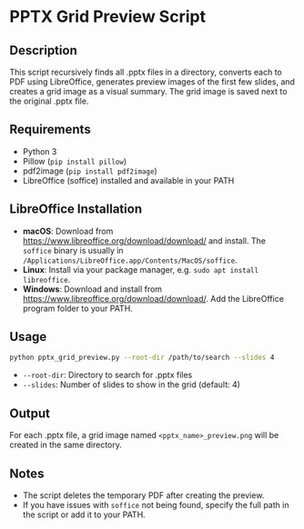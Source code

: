 # PPTX Grid Preview Script

## Description
This script recursively finds all .pptx files in a directory, converts each to PDF using LibreOffice, generates preview images of the first few slides, and creates a grid image as a visual summary. The grid image is saved next to the original .pptx file.

## Requirements
- Python 3
- Pillow (`pip install pillow`)
- pdf2image (`pip install pdf2image`)
- LibreOffice (soffice) installed and available in your PATH

## LibreOffice Installation
- **macOS**: Download from https://www.libreoffice.org/download/download/ and install. The `soffice` binary is usually in `/Applications/LibreOffice.app/Contents/MacOS/soffice`.
- **Linux**: Install via your package manager, e.g. `sudo apt install libreoffice`.
- **Windows**: Download and install from https://www.libreoffice.org/download/download/. Add the LibreOffice program folder to your PATH.

## Usage
```bash
python pptx_grid_preview.py --root-dir /path/to/search --slides 4
```
- `--root-dir`: Directory to search for .pptx files
- `--slides`: Number of slides to show in the grid (default: 4)

## Output
For each .pptx file, a grid image named `<pptx_name>_preview.png` will be created in the same directory.

## Notes
- The script deletes the temporary PDF after creating the preview.
- If you have issues with `soffice` not being found, specify the full path in the script or add it to your PATH.
